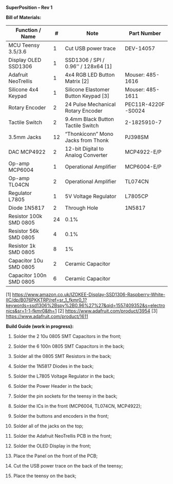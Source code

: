 **SuperPosition – Rev 1**

**Bill of Materials:**

|Function / Name 		|# |Note 								|Part Number 		|
|-----------------------|--|------------------------------------|-------------------|
|MCU Teensy 3.5/3.6 	|1 |Cut USB power trace 				|DEV-14057 			|
|Display OLED SSD1306 	|1 |SSD1306 / SPI / 0.96’’ / 128x64 [1] | 					|
|Adafruit NeoTrellis 	|1 |4x4 RGB LED Button Matrix [2] 		|Mouser: 485-1616 	|
|Silicone 4x4 Keypad 	|1 |Silicone Elastomer Button Keypad [3]|Mouser: 485-1611 	|
|Rotary Encoder 		|2 |24 Pulse Mechanical Rotary Encoder 	|PEC11R-4220F -S0024|
|Tactile Switch 		|2 |9.4mm Black Button Tactile Switch 	|2-1825910-7 		|
|3.5mm Jacks 			|12 |“Thonkiconn” Mono Jacks from Thonk |PJ398SM 			|
|DAC MCP4922 			|2 |12-bit Digital to Analog Converter 	|MCP4922-E/P 		|
|Op-amp MCP6004 		|1 |Operational Amplifier 				|MCP6004-E/P 		|
|Op-amp TL04CN 			|2 |Operational Amplifier 				|TL074CN 			|
|Regulator L7805 		|1 |5V Voltage Regulator 				|L7805CP 			|
|Diode 1N5817 			|2 |Through Hole 						|1N5817 			|
|Resistor 100k SMD 0805 |24|0.1% 								| 					|
|Resistor 56k SMD 0805 	|4 |0.1% 								| 					|
|Resistor 1k SMD 0805 	|8 |1% 									| 					|
|Capacitor 10u SMD 0805 |2 |Ceramic Capacitor 					| 					|
|Capacitor 100n SMD 0805|6 |Ceramic Capacitor 					|					|

[1] https://www.amazon.co.uk/IZOKEE-Display-SSD1306-Raspberry-White-IIC/dp/B076PKKTRP/ref=sr_1_fkmr0_1?keywords=ssd1306%2Bspy%2B0.96%27%27&qid=1557409352&s=electronics&sr=1-1-fkmr0&th=1
[2] https://www.adafruit.com/product/3954
[3] https://www.adafruit.com/product/1611

**Build Guide (work in progress):**  

1. Solder the 2 10u 0805 SMT Capacitors in the front;

2. Solder the 6 100n 0805 SMT Capacitors in the back;

3. Solder all the 0805 SMT Resistors in the back;

4. Solder the 1N5817 Diodes in the back;

5. Solder the L7805 Voltage Regulator in the back;

6. Solder the Power Header in the back;

7. Solder the pin sockets for the teensy in the back;

8. Solder the ICs in the front (MCP6004, TL074CN, MCP4922);

9. Solder the buttons and encoders in the front;

10. Solder all of the jacks on the top;

11. Solder the Adafruit NeoTrellis PCB in the front;

12. Solder the OLED Display in the front;

13. Place the Panel on the front of the PCB;

14. Cut the USB power trace on the back of the teensy;

15. Place the teensy on the back;



